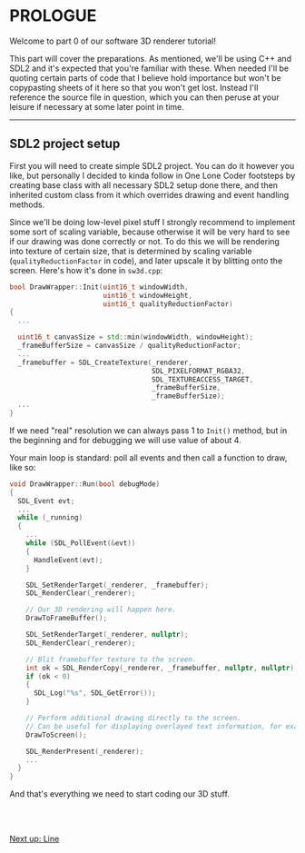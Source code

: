 # PROLOGUE

Welcome to part 0 of our software 3D renderer tutorial!

This part will cover the preparations. As mentioned, we'll be using C++ and SDL2 and it's expected that you're familiar with these. When needed I'll be quoting certain parts of code that I believe hold importance but won't be copypasting sheets of it here so that you won't get lost. Instead I'll reference the source file in question, which you can then peruse at your leisure if necessary at some later point in time.

----

## SDL2 project setup

First you will need to create simple SDL2 project. You can do it however you like, but personally I decided to kinda follow in One Lone Coder footsteps by creating base class with all necessary SDL2 setup done there, and then inherited custom class from it which overrides drawing and event handling methods.

Since we'll be doing low-level pixel stuff I strongly recommend to implement some sort of scaling variable, because otherwise it will be very hard to see if our drawing was done correctly or not. To do this we will be rendering into texture of certain size, that is determined by scaling variable (`qualityReductionFactor` in code), and later upscale it by blitting onto the screen. Here's how it's done in `sw3d.cpp`:

```cpp
bool DrawWrapper::Init(uint16_t windowWidth,
                       uint16_t windowHeight,
                       uint16_t qualityReductionFactor)
{
  ...

  uint16_t canvasSize = std::min(windowWidth, windowHeight);
  _frameBufferSize = canvasSize / qualityReductionFactor;
  ...
  _framebuffer = SDL_CreateTexture(_renderer,
                                   SDL_PIXELFORMAT_RGBA32,
                                   SDL_TEXTUREACCESS_TARGET,
                                   _frameBufferSize,
                                   _frameBufferSize);
  ...
}
```

If we need "real" resolution we can always pass 1 to `Init()` method, but in the beginning and for debugging we will use value of about 4.

Your main loop is standard: poll all events and then call a function to draw, like so:

```cpp
void DrawWrapper::Run(bool debugMode)
{
  SDL_Event evt;
  ...
  while (_running)
  {
    ...
    while (SDL_PollEvent(&evt))
    {
      HandleEvent(evt);
    }

    SDL_SetRenderTarget(_renderer, _framebuffer);
    SDL_RenderClear(_renderer);

    // Our 3D rendering will happen here.
    DrawToFrameBuffer();

    SDL_SetRenderTarget(_renderer, nullptr);
    SDL_RenderClear(_renderer);

    // Blit framebuffer texture to the screen.
    int ok = SDL_RenderCopy(_renderer, _framebuffer, nullptr, nullptr);
    if (ok < 0)
    {
      SDL_Log("%s", SDL_GetError());
    }

    // Perform additional drawing directly to the screen.
    // Can be useful for displaying overlayed text information, for example.
    DrawToScreen();

    SDL_RenderPresent(_renderer);
    ...
  }
}
```

And that's everything we need to start coding our 3D stuff.

<br><br>

[ Next up: Line ](p1.md)

